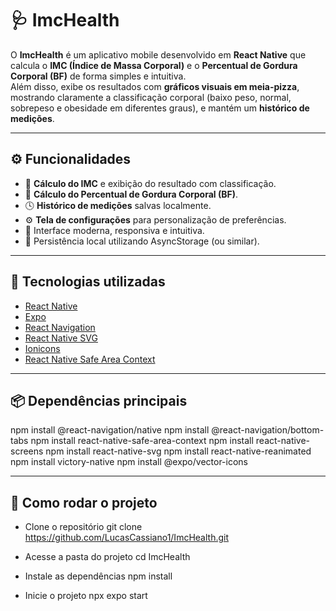 # 🩺 ImcHealth

O **ImcHealth** é um aplicativo mobile desenvolvido em **React Native** que calcula o **IMC (Índice de Massa Corporal)** e o **Percentual de Gordura Corporal (BF)** de forma simples e intuitiva.  
Além disso, exibe os resultados com **gráficos visuais em meia-pizza**, mostrando claramente a classificação corporal (baixo peso, normal, sobrepeso e obesidade em diferentes graus), e mantém um **histórico de medições**.

---

## ⚙️ Funcionalidades

- 📏 **Cálculo do IMC** e exibição do resultado com classificação.
- 💪 **Cálculo do Percentual de Gordura Corporal (BF)**.
- 🕓 **Histórico de medições** salvas localmente.
- ⚙️ **Tela de configurações** para personalização de preferências.
- 🎨 Interface moderna, responsiva e intuitiva.
- 💾 Persistência local utilizando AsyncStorage (ou similar).

---

## 🧰 Tecnologias utilizadas

- [React Native](https://reactnative.dev/)
- [Expo](https://expo.dev/)
- [React Navigation](https://reactnavigation.org/)
- [React Native SVG](https://github.com/software-mansion/react-native-svg)
- [Ionicons](https://icons.expo.fyi/Index)
- [React Native Safe Area Context](https://github.com/th3rdwave/react-native-safe-area-context)

---

## 📦 Dependências principais

npm install @react-navigation/native
npm install @react-navigation/bottom-tabs
npm install react-native-safe-area-context
npm install react-native-screens
npm install react-native-svg
npm install react-native-reanimated
npm install victory-native
npm install @expo/vector-icons


---
## 🚀 Como rodar o projeto

- Clone o repositório
    git clone https://github.com/LucasCassiano1/ImcHealth.git

- Acesse a pasta do projeto
    cd ImcHealth

- Instale as dependências
    npm install

- Inicie o projeto
    npx expo start
